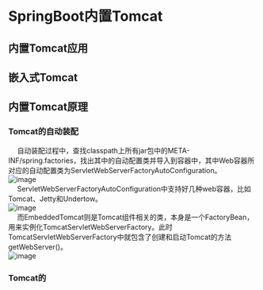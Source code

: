 

# SpringBoot内置Tomcat
<!--
SpringBoot内嵌Tomcat的实现原理解析
https://blog.csdn.net/lveex/article/details/108942707?utm_medium=distribute.pc_relevant.none-task-blog-BlogCommendFromMachineLearnPai2-1.control&depth_1-utm_source=distribute.pc_relevant.none-task-blog-BlogCommendFromMachineLearnPai2-1.control 
SpringBoot内置tomcat启动原理
https://www.cnblogs.com/sword-successful/p/11383723.html
-->

<!-- 
~~
Spring Boot 内嵌Tomcat启动原理
https://blog.csdn.net/weixin_42440154/article/details/104943010
-->

## 内置Tomcat应用  
<!-- 
https://www.cnblogs.com/sword-successful/p/11383723.html
-->

## 嵌入式Tomcat  
<!-- 
https://blog.csdn.net/the_one_and_only/article/details/105177506
-->

## 内置Tomcat原理  
### Tomcat的自动装配  
&emsp; 自动装配过程中，查找classpath上所有jar包中的META-INF/spring.factories，找出其中的自动配置类并导入到容器中，其中Web容器所对应的自动配置类为ServletWebServerFactoryAutoConfiguration。  
![image](https://gitee.com/wt1814/pic-host/raw/master/images/microService/boot/boot-1.png)  
&emsp; ServletWebServerFactoryAutoConfiguration中支持好几种web容器，比如Tomcat、Jetty和Undertow。  
![image](https://gitee.com/wt1814/pic-host/raw/master/images/microService/boot/boot-2.png)  
&emsp; 而EmbeddedTomcat则是Tomcat组件相关的类，本身是一个FactoryBean，用来实例化TomcatServletWebServerFactory。此时TomcatServletWebServerFactory中就包含了创建和启动Tomcat的方法getWebServer()。  
![image](https://gitee.com/wt1814/pic-host/raw/master/images/microService/boot/boot-3.png)  

### Tomcat的


